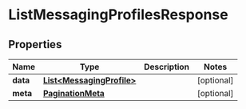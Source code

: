 # ListMessagingProfilesResponse

## Properties
Name | Type | Description | Notes
------------ | ------------- | ------------- | -------------
**data** | [**List&lt;MessagingProfile&gt;**](MessagingProfile.md) |  |  [optional]
**meta** | [**PaginationMeta**](PaginationMeta.md) |  |  [optional]
